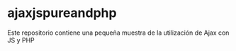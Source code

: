 # ajaxjspureandphp
Este repositorio contiene una pequeña muestra de la utilización de Ajax con JS y PHP
